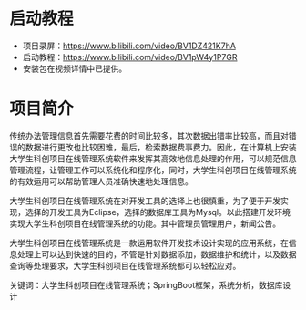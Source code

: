 # 启动教程

- 项目录屏：https://www.bilibili.com/video/BV1DZ421K7hA
- 启动教程：https://www.bilibili.com/video/BV1pW4y1P7GR
- 安装包在视频详情中已提供。

# 项目简介
传统办法管理信息首先需要花费的时间比较多，其次数据出错率比较高，而且对错误的数据进行更改也比较困难，最后，检索数据费事费力。因此，在计算机上安装大学生科创项目在线管理系统软件来发挥其高效地信息处理的作用，可以规范信息管理流程，让管理工作可以系统化和程序化，同时，大学生科创项目在线管理系统的有效运用可以帮助管理人员准确快速地处理信息。

大学生科创项目在线管理系统在对开发工具的选择上也很慎重，为了便于开发实现，选择的开发工具为Eclipse，选择的数据库工具为Mysql。以此搭建开发环境实现大学生科创项目在线管理系统的功能。其中管理员管理用户，新闻公告。

大学生科创项目在线管理系统是一款运用软件开发技术设计实现的应用系统，在信息处理上可以达到快速的目的，不管是针对数据添加，数据维护和统计，以及数据查询等处理要求，大学生科创项目在线管理系统都可以轻松应对。

关键词：大学生科创项目在线管理系统；SpringBoot框架，系统分析，数据库设计
